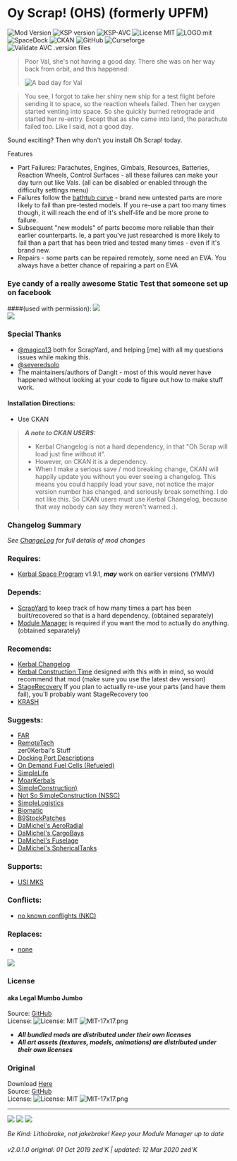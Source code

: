 <!-- Readme.md v1.0.1.0
Oy Scrap! OHS) (formerly UPFM)
created: 01 Oct 19
updated: 2020 03 12 -->
<!-- # KerbGuise Experimental engineering (KGEx)
#### Brings you: -->
<!-- Download on SpaceDock or Github or Curseforge. Also available on CKAN. -->

# Oy Scrap! (OHS) (formerly UPFM)
![Mod Version][SHIELD:mod:latest] ![KSP version][SHIELD:ksp] ![KSP-AVC][SHIELD:kspavc] ![License MIT][SHIELD:license] ![LOGO:mit]  
![SpaceDock][SHIELD:curseforge] ![CKAN][SHIELD:ckan] ![GitHub][SHIELD:github] ![Curseforge][SHIELD:spacedock]  
![Validate AVC .version files][SHIELD:avcvalid]   
  
> Poor Val, she's not having a good day. There she was on her way back from orbit, and this happened: 
>
> ![A bad day for Val][IMG:hero:0]  

> You see, I forgot to take her shiny new ship for a test flight before sending it to space, so the reaction wheels failed. Then her oxygen started venting into space. So she quickly burned retrograde and started her re-entry. Except that as she came into land, the parachute failed too. Like I said, not a good day.

Sound exciting? Then why don't you install Oh Scrap! today.

Features

- Part Failures: Parachutes, Engines, Gimbals, Resources, Batteries, Reaction Wheels, Control Surfaces - all these failures can make your day turn out like Vals. (all can be disabled or enabled through the difficulty settings menu)
- Failures follow the [bathtub curve](https://en.wikipedia.org/wiki/Bathtub_curve) - brand new untested parts are more likely to fail than pre-tested models. If you re-use a part too many times though, it will reach the end of it's shelf-life and be more prone to failure.
- Subsequent "new models" of parts become more reliable than their earlier counterparts. Ie, a part you've just researched is more likely to fail than a part that has been tried and tested many times - even if it's brand new.
- Repairs - some parts can be repaired remotely, some need an EVA. You always have a better chance of repairing a part on EVA

### Eye candy of a really awesome Static Test that someone set up on facebook
####(used with permission):
![][IMG:hero:1]  
![][IMG:hero:2]  

### Special Thanks
- [@magico13][LINK:magico13] both for ScrapYard, and helping [me] with all my questions issues while making this.
- [@severedsolo][LINK:severedsolo]
- The maintainers/authors of DangIt - most of this would never have happened without looking at your code to figure out how to make stuff work.

#### Installation Directions:
- Use CKAN

> ***A note to CKAN USERS:***
> - Kerbal Changelog is not a hard dependency, in that "Oh Scrap will load just fine without it".
> - However, on CKAN it is a dependency.
> - When I make a serious save / mod breaking change, CKAN will happily update you without you ever seeing a changelog. This means you could happily load your save, not notice the major version number has changed, and seriously break something. I do not like this. So CKAN users must use Kerbal Changelog, because that way nobody can say they weren't warned :).

### Changelog Summary
*See [ChangeLog][MOD:changelog] for full details of mod changes*

### Requires:
- [Kerbal Space Program](https://kerbalspaceprogram.com) v1.9.1, ***may*** work on earlier versions (YMMV)

### Depends:
- [ScrapYard](https://forum.kerbalspaceprogram.com/index.php?/topic/178641-*)  to keep track of how many times a part has been built/recovered so that is a hard dependency. (obtained separately)
- [Module Manager](https://forum.kerbalspaceprogram.com/index.php?/topic/50533-*) is required if you want the mod to actually do anything. (obtained separately)

### Recomends:
- [Kerbal Changelog](https://forum.kerbalspaceprogram.com/index.php?/topic/179207-*)
- [Kerbal Construction Time](https://forum.kerbalspaceprogram.com/index.php?/topic/182877-*) designed with this with in mind, so would recommend that mod (make sure you use the latest dev version)
- [StageRecovery](https://forum.kerbalspaceprogram.com/index.php?/topic/179306-*) If you plan to actually re-use your parts (and have them fail), you'll probably want StageRecovery too
- [KRASH](http://forum.kerbalspaceprogram.com/index.php?/topic/133082-*)

### Suggests:
- [FAR](https://forum.kerbalspaceprogram.com/index.php?/topic/179445-*)
- [RemoteTech](http://remotetechnologiesgroup.github.io/RemoteTech/)  
zer0Kerbal's Stuff  
- [Docking Port Descriptions](https://github.com/zer0Kerbal/KGEx/MM-Patches/DockingPortDescriptions)
- [On Demand Fuel Cells (Refueled)](https://forum.kerbalspaceprogram.com/index.php?/topic/187625-*)
- [SimpleLife](https://forum.kerbalspaceprogram.com/index.php?/topic/191526-*)
- [MoarKerbals](https://forum.kerbalspaceprogram.com/index.php?/topic/191525-*)
- [SimpleConstruction)](https://forum.kerbalspaceprogram.com/index.php?/topic/191424-ksp-*)
- [Not So SimpleConstruction (NSSC)](https://forum.kerbalspaceprogram.com/index.php?/topic/191504-*)
- [SimpleLogistics](https://forum.kerbalspaceprogram.com/index.php?/topic/191045-*/)
- [Biomatic](https://forum.kerbalspaceprogram.com/index.php?/topic/191426-*)
- [B9StockPatches](https://forum.kerbalspaceprogram.com/index.php?/topic/190870-*)
- [DaMichel's AeroRadial](https://spacedock.info/mod/2338)
- [DaMichel's CargoBays](https://spacedock.info/mod/2339)
- [DaMichel's Fuselage](https://spacedock.info/mod/2340)
- [DaMichel's SphericalTanks](https://spacedock.info/mod/2342)

### Supports:
- [USI MKS](http://forum.kerbalspaceprogram.com/index.php?/topic/154587-*)

### Conflicts:
- [no known conflights (NKC)]()

### Replaces:
- [none]()

<a href="https://forum.kerbalspaceprogram.com/index.php?/topic/83212-*" target="_blank"><img src="https://i.imgur.com/YdYfStN.jpg"/></a>

### License
#### aka Legal Mumbo Jumbo
Source: [GitHub](https://github.com/zer0Kerbal/OhScrap)  
License: ![License: MIT](https://img.shields.io/endpoint?url=https://raw.githubusercontent.com/zer0Kerbal/OhScrap/master/json/license.json?style=plastic) ![MIT-17x17.png](https://i.postimg.cc/bvjfsMP5/MIT-17x17.png)<br>

- ***All bundled mods are distributed under their own licenses***<br>
- ***All art assets (textures, models, animations) are distributed under their own licenses*** 

### Original
Download [Here](https://github.com/zer0Kerbal/OhScrap/releases/latest/)  
Source: [GitHub](https://github.com/zer0Kerbal/OhScrap/releases/latest/ "GitHub")  
License: ![License: MIT](https://img.shields.io/endpoint?url=https://raw.githubusercontent.com/zer0Kerbal/OhScrap/master/json/license.json?style=plastic) ![MIT-17x17.png](https://i.postimg.cc/bvjfsMP5/MIT-17x17.png)  

***

<a href="https://github.com/zer0Kerbal/OhScrap/releases/latest" target="_blank"><img src="https://i.imgur.com/RE4Ppr9.png"/></a>
<a href="https://spacedock.info/mod/2364" target="_blank"><img src="https://i.imgur.com/m0a7tn2.png"/></a>
<a href="https://www.curseforge.com/kerbal/ksp-mods/ohscrap" target="_blank"><img src="https://i.postimg.cc/RZNyB5vP/Download-On-Curse.png"/></a>

*Be Kind: Lithobrake, not jakebrake! Keep your Module Manager up to date*

###### v2.0.1.0 original: 01 Oct 2019 zed'K | updated: 12 Mar 2020 zed'K

[MOD:license]:         https://github.com/zer0Kerbal/OhScrap/blob/master/LICENSE
[MOD:contributing]:    https://github.com/zer0Kerbal/OhScrap/blob/master/.github/CONTRIBUTING.md
[MOD:issues]:          https://github.com/zer0Kerbal/OhScrap/issues
[MOD:wiki]:            https://github.com/zer0Kerbal/OhScrap/
[MOD:known]:           https://github.com/zer0Kerbal/OhScrap/wiki/Known-Issues
[MOD:forum]:           https://forum.kerbalspaceprogram.com/index.php?/topic/178641-*
[MOD:spacedock]:       https://spacedock.info/mod/2364
[MOD:github:repo]:     https://github.com/zer0Kerbal/OhScrap/
[MOD:github:releases]: https://github.com/zer0Kerbal/OhScrap/releases/latest
[MOD:curseforge]:      https://www.curseforge.com/kerbal/ksp-mods/scrapyard
[MOD:changelog]:       https://github.com/zer0Kerbal/OhScrap/Changelog.cfg

[SHIELD:mod:latest]: https://img.shields.io/github/v/release/zer0Kerbal/OhScrap?include_prereleases?style=plastic
[SHIELD:mod]: https://img.shields.io/endpoint?url=https://raw.githubusercontent.com/zer0Kerbal/OhScrap/base/json/mod.json
[SHIELD:ksp]: https://img.shields.io/endpoint?url=https://raw.githubusercontent.com/zer0Kerbal/OhScrap/base/json/ksp.json
[SHIELD:license]: https://img.shields.io/endpoint?url=https://raw.githubusercontent.com/zer0Kerbal/OhScrap/base/json/license.json
[LOGO:mit]: https://i.postimg.cc/bvjfsMP5/MIT-17x17.png  

[SHIELD:spacedock]:  https://img.shields.io/badge/SpaceDock-Listed-blue.svg?style=plastic
[SHIELD:ckan]:       https://img.shields.io/badge/CKAN-Indexed-blue.svg?style=plastic
[SHIELD:github]:     https://img.shields.io/badge/Github-Indexed-blue.svg?style=plastic
[SHIELD:curseforge]: https://img.shields.io/badge/CurseForge-Listed-blue.svg?style=plastic

[SHIELD:kspavc]:   https://img.shields.io/badge/KSP-AVC--supported-brightgreen.svg?style=plastic  
[SHIELD:avcvalid]: https://github.com/zer0Kerbal/ScrapYard/actions/workflows/AVC-VersionFileValidator.yml/badge.svg?branch=base "https://github.com/zer0Kerbal/ScrapYard/actions/workflows/AVC-VersionFileValidator.yml"



[LINK:magico13]:       https://forum.kerbalspaceprogram.com/index.php?/profile/73338-magico13/
[LINK:severedsolo]:    https://forum.kerbalspaceprogram.com/index.php?/profile/80345-severedsolo/
[LINK:zer0Kerbal]:     https://forum.kerbalspaceprogram.com/index.php?/profile/190933-zer0kerbal/
[LINK:linuxgurugamer]: https://forum.kerbalspaceprogram.com/index.php?/profile/129964-linuxgurugamer/

[IMG:hero:0]: https://i.imgur.com/2V0F5DT.png
[IMG:hero:1]: https://i.imgur.com/eWRLoBR.jpg
[IMG:hero:2]: https://i.imgur.com/EyWm9e9.jpg
<!--
this file: GPLv2
zer0Kerbal-->
